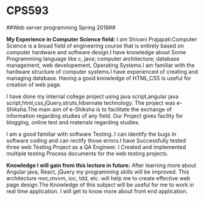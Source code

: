 # CPS593
##Web server programming Spring 2018##

**My Experience in Computer Science field:**
I am Shivani Prajapati.Computer Science is a broad field of engineering course that is entirely based on computer hardware and software design.I have knowledge about Some Programmimg language like c, java; computer architecture; database management, web developement, Operating Systems.I am familiar with the hardware structure of computer systems.I have experienced of creating and managing database. Having a good knowledge of HTML,CSS is useful for creation of web page.



I have done my internal college project using java script,angular java script,html,css,jQuery,struts,hibernate technology. The project was e-Shiksha.The main aim of e-Shiksha is to facilitate the exchange of information regarding studies of any field. Our Project gives facility  for blogging, online test and materials regarding studies.


I am a good familiar with software Testing. I can identify the bugs in software coding and can rectify those errors.I have Successfully tested three web Testing Project as a QA Engineer. I Created and implemented multiple testing Process documents for the web testing projects.

**Knowledge I will gain from this lecture in future:**
After learning more about Angular java, React, jQuery my programming skills will be improved. This architecture mvc,mvvm, ioc, tdd, etc. will help me to create effective web page design.The Knowledge of this subject will be useful for me to work in real time application. I will get to know more about front end application.
